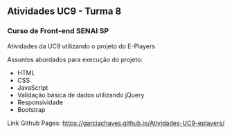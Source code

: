 ## Atividades UC9 - Turma 8
### Curso de Front-end SENAI SP
Atividades da UC9 utilizando o projeto do E-Players

Assuntos abordados para execução do projeto:
- HTML
- CSS
- JavaScript
- Validação básica de dados utilizando jQuery
- Responsividade
- Bootstrap

Link Github Pages:
https://garciachaves.github.io/Atividades-UC9-eplayers/
